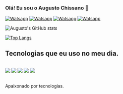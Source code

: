 ### Olá! Eu sou o Augusto Chissano 👋
[![Watsapp](https://img.shields.io/badge/WhatsApp-25D366?style=for-the-badge&logo=whatsapp&logoColor=white)](https://wa.me/+258840191729)
[![Watsapp](https://img.shields.io/badge/LinkedIn-0077B5?style=for-the-badge&logo=linkedin&logoColor=white)](https://www.linkedin.com/in/augusto-chissano-a0285a1a5)
[![Watsapp](https://img.shields.io/badge/Facebook-1877F2?style=for-the-badge&logo=facebook&logoColor=white)](https://www.facebook.com/augusto.horacio.96)
[![Watsapp](https://img.shields.io/badge/Instagram-E4405F?style=for-the-badge&logo=instagram&logoColor=white)](https://wa.me/+258840191729)

![Augusto's GitHub stats](https://github-readme-stats.vercel.app/api?username=Augusto-Chissano&show_icons=true&theme=radical)

[![Top Langs](https://github-readme-stats.vercel.app/api/top-langs/?username=Augusto-Chissano)](https://github.com/Augusto-Chissano/github-readme-stats)

## Tecnologias que eu uso no meu dia.

<div style="display: inline_block"><br>
<img src="https://img.shields.io/badge/Java-ED8B00?style=for-the-badge&logo=java&logoColor=white"></img>
<img src="https://img.shields.io/badge/HTML5-E34F26?style=for-the-badge&logo=html5&logoColor=white"></img>
<img src="https://img.shields.io/badge/JavaScript-323330?style=for-the-badge&logo=javascript&logoColor=F7DF1E"></img>
<img src="https://img.shields.io/badge/CSS3-1572B6?style=for-the-badge&logo=css3&logoColor=white"></img>
<img src="https://img.shields.io/badge/MySQL-00000F?style=for-the-badge&logo=mysql&logoColor=white"></img>

</div><br>

Apaixonado por tecnologias.

